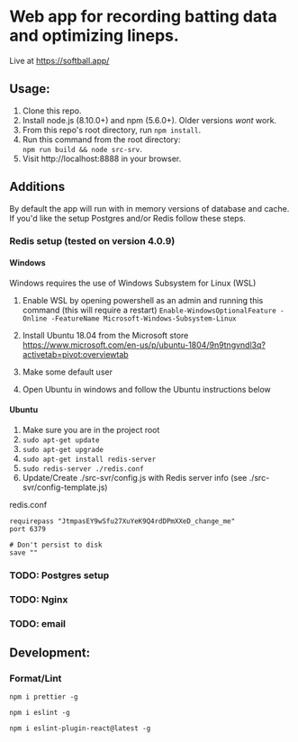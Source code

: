 # Web app for recording batting data and optimizing lineps.

Live at https://softball.app/

## Usage:

1. Clone this repo.
2. Install node.js (8.10.0+) and npm (5.6.0+). Older versions _wont_ work.
3. From this repo's root directory, run `npm install`.
4. Run this command from the root directory:  
   `npm run build && node src-srv`.
5. Visit http://localhost:8888 in your browser.

## Additions

By default the app will run with in memory versions of database and cache.
If you'd like the setup Postgres and/or Redis follow these steps.

### Redis setup (tested on version 4.0.9)

#### Windows

Windows requires the use of Windows Subsystem for Linux (WSL)

1. Enable WSL by opening powershell as an admin and running this command (this will require a restart)
   `Enable-WindowsOptionalFeature -Online -FeatureName Microsoft-Windows-Subsystem-Linux`

2. Install Ubuntu 18.04 from the Microsoft store
   https://www.microsoft.com/en-us/p/ubuntu-1804/9n9tngvndl3q?activetab=pivot:overviewtab

3. Make some default user

4. Open Ubuntu in windows and follow the Ubuntu instructions below

#### Ubuntu

1. Make sure you are in the project root
1. `sudo apt-get update`
1. `sudo apt-get upgrade`
1. `sudo apt-get install redis-server`
1. `sudo redis-server ./redis.conf`
1. Update/Create ./src-svr/config.js with Redis server info (see ./src-svr/config-template.js)

redis.conf

```
requirepass "JtmpasEY9wSfu27XuYeK9Q4rdDPmXXeD_change_me"
port 6379

# Don't persist to disk
save ""
```

### TODO: Postgres setup

### TODO: Nginx

### TODO: email

## Development:

### Format/Lint

`npm i prettier -g`

`npm i eslint -g`

`npm i eslint-plugin-react@latest -g`
